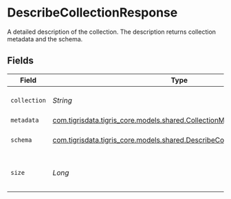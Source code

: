# DescribeCollectionResponse

A detailed description of the collection. The description returns collection metadata and the schema.


## Fields

| Field                                                                                                                                | Type                                                                                                                                 | Required                                                                                                                             | Description                                                                                                                          |
| ------------------------------------------------------------------------------------------------------------------------------------ | ------------------------------------------------------------------------------------------------------------------------------------ | ------------------------------------------------------------------------------------------------------------------------------------ | ------------------------------------------------------------------------------------------------------------------------------------ |
| `collection`                                                                                                                         | *String*                                                                                                                             | :heavy_minus_sign:                                                                                                                   | Name of the collection.                                                                                                              |
| `metadata`                                                                                                                           | [com.tigrisdata.tigris_core.models.shared.CollectionMetadata](../../models/shared/CollectionMetadata.md)                             | :heavy_minus_sign:                                                                                                                   | N/A                                                                                                                                  |
| `schema`                                                                                                                             | [com.tigrisdata.tigris_core.models.shared.DescribeCollectionResponseSchema](../../models/shared/DescribeCollectionResponseSchema.md) | :heavy_minus_sign:                                                                                                                   | Schema of this collection.                                                                                                           |
| `size`                                                                                                                               | *Long*                                                                                                                               | :heavy_minus_sign:                                                                                                                   | The size of this collection in bytes.                                                                                                |